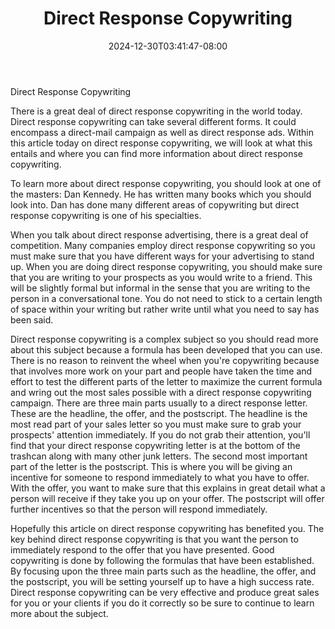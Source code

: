 ﻿---
title: "Direct Response Copywriting"
date: 2024-12-30T03:41:47-08:00
description: "copywriting Tips for Web Success"
featured_image: "/images/copywriting.jpg"
tags: ["copywriting"]
---

Direct Response Copywriting

There is a great deal of direct response copywriting in the world today.  Direct response copywriting can take several different forms.  It could encompass a direct-mail campaign as well as direct response ads.  Within this article today on direct response copywriting, we will look at what this entails and where you can find more information about direct response copywriting.

To learn more about direct response copywriting, you should look at one of the masters: Dan Kennedy.  He has written many books which you should look into.  Dan has done many different areas of copywriting but direct response copywriting is one of his specialties. 

When you talk about direct response advertising, there is a great deal of competition.  Many companies employ direct response copywriting so you must make sure that you have different ways for your advertising to stand up.  When you are doing direct response copywriting, you should make sure that you are writing to your prospects as you would write to a friend.  This will be slightly formal but informal in the sense that you are writing to the person in a conversational tone.  You do not need to stick to a certain length of space within your writing but rather write until what you need to say has been said.

Direct response copywriting is a complex subject so you should read more about this subject because a formula has been developed that you can use.  There is no reason to reinvent the wheel when you're copywriting because that involves more work on your part and people have taken the time and effort to test the different parts of the letter to maximize the current formula and wring out the most sales possible with a direct response copywriting campaign.  There are three main parts usually to a direct response letter.  These are the headline, the offer, and the postscript.  The headline is the most read part of your sales letter so you must make sure to grab your prospects' attention immediately. If you do not grab their attention, you'll find that your direct response copywriting letter is at the bottom of the trashcan along with many other junk letters.  The second most important part of the letter is the postscript.  This is where you will be giving an incentive for someone to respond immediately to what you have to offer.  With the offer, you want to make sure that this explains in great detail what a person will receive if they take you up on your offer.  The postscript will offer further incentives so that the person will respond immediately.

Hopefully this article on direct response copywriting has benefited you.  The key behind direct response copywriting is that you want the person to immediately respond to the offer that you have presented.  Good copywriting is done by following the formulas that have been established.  By focusing upon the three main parts such as the headline, the offer, and the postscript, you will be setting yourself up to have a high success rate.  Direct response copywriting can be very effective and produce great sales for you or your clients if you do it correctly so be sure to continue to learn more about the subject.



